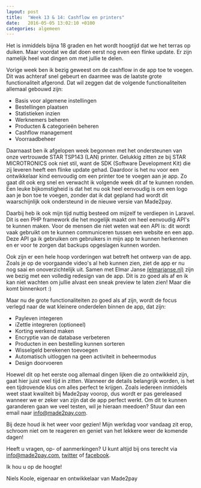```yaml
---
layout: post
title:  "Week 13 & 14: Cashflow en printers"
date:   2016-05-05 13:02:10 +0100
categories: algemeen
---
```

Het is inmiddels bijna 18 graden en het wordt hoogtijd dat we het terras op duiken. Maar voordat we dat doen eerst nog even een flinke update. Er zijn namelijk heel wat dingen om met jullie te delen.

Vorige week ben ik bezig geweest om de cashflow in de app toe te voegen. Dit was achteraf snel gebeurt en daarmee was de laatste grote functionaliteit afgerond. Dat wil zeggen dat de volgende functionaliteiten allemaal gebouwd zijn:

- Basis voor algemene instellingen
- Bestellingen plaatsen
- Statistieken inzien
- Werknemers beheren
- Producten & categorieën beheren
- Cashflow management
- Voorraadbeheer

Daarnaast ben ik afgelopen week begonnen met het ondersteunen van onze vertrouwde STAR TSP143 (LAN) printer. Gelukkig zitten ze bij STAR MICROTRONICS ook niet stil, want de SDK (Software Development Kit) die zij leveren heeft een flinke update gehad. Daardoor is het nu voor een ontwikkelaar kind eenvoudig om een printer toe te voegen aan je app. Zo gaat dit ook erg snel en verwacht ik volgende week dit af te kunnen ronden. Een leuke bijkomstigheid is dat het nu ook heel eenvoudig is om een logo aan je bon toe te voegen, zonder dat ik dat gepland had wordt dit waarschijnlijk ook ondersteund in de nieuwe versie van Made2pay.

Daarbij heb ik ook mijn tijd nuttig besteed om mijzelf te verdiepen in Laravel. Dit is een PHP framework die het mogelijk maakt om heel eenvoudig API's te kunnen maken. Voor de mensen die niet weten wat een API is: dit wordt vaak gebruikt om te kunnen communiceren tussen een website en een app. Deze API ga ik gebruiken om gebruikers in mijn app te kunnen herkennen en er voor te zorgen dat backups opgeslagen kunnen worden.

Ook zijn er een hele hoop vorderingen wat betreft het ontwerp van de app. Zoals je op de voorgaande video's al heb kunnen zien, ziet de app er nu nog saai en onoverzichtelijk uit. Samen met Elmar Janse [(elmarjanse.nl)](http://elmarjanse.nl "elmarjanse.nl") zijn we bezig met een volledig redesign van de app. Dit is zo goed als af en ik kan niet wachten om jullie alvast een sneak preview te laten zien! Maar die komt binnenkort :)

Maar nu de grote functionaliteiten zo goed als af zijn, wordt de focus verlegd naar de wat kleinere onderdelen binnen de app, dat zijn:

- Payleven integeren
- iZettle integreren (optioneel)
- Korting werkend maken
- Encryptie van de database verbeteren
- Producten in een bestelling kunnen sorteren
- Wisselgeld berekenen toevoegen
- Automatisch uitloggen na geen activiteit in beheermodus
- Design doorvoeren

Hoewel dit op het eerste oog allemaal dingen lijken die zo ontwikkeld zijn, gaat hier juist veel tijd in zitten. Wanneer de details belangrijk worden, is het een tijdrovende klus om alles perfect te krijgen. Zoals iedereen inmiddels weet staat kwaliteit bij Made2pay voorop, dus wordt er pas gereleased wanneer we er zeker van zijn dat de app perfect werkt. Om dit te kunnen garanderen gaan we veel testen, wil je hieraan meedoen? Stuur dan een email naar info@made2pay.com.

Bij deze houd ik het weer voor gezien! Mijn werkdag voor vandaag zit erop, schroom niet om te reageren en geniet van het lekkere weer de komende dagen! 


Heeft u vragen, op- of aanmerkingen? U kunt altijd bij ons terecht via [info@made2pay.com](mailto:info@made2pay.com "email"), [twitter](https://twitter.com/made2pay "@made2pay") of [facebook](https://www.facebook.com/made2pay "Made2pay").

Ik hou u op de hoogte!

Niels Koole, eigenaar en ontwikkelaar van Made2pay
